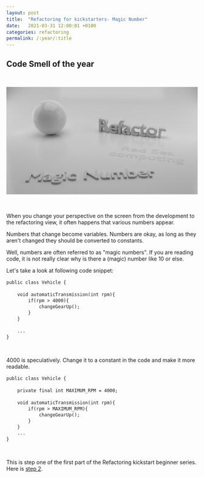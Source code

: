 ```yaml
---
layout: post
title:  "Refactoring for kickstarters- Magic Number"
date:   2021-03-31 12:00:01 +0100
categories: refactoring
permalink: /:year/:title
---
```

## Code Smell of the year
<br>

![Magic number](../images/Refactoring/Refactor-magic-number.png)

<br>

When you change your perspective on the screen from the development to the refactoring view, 
it often happens that various numbers appear.
<br>

Numbers that change become variables. Numbers are okay, as long as they aren't 
changed they should be converted to constants.
<br>

Well, numbers are often referred to as "magic numbers".
If you are reading code, it is not really clear why is there a (magic) number like 10 or else.

Let's take a look at following code snippet:
<br>

    public class Vehicle {

        void automaticTransmission(int rpm){
            if(rpm > 4000){
                changeGearUp();
            }
        }
    
        ...
    }

<br>

4000 is speculatively.
Change it to a constant in the code and make it more readable.
<br>

    public class Vehicle {

        private final int MAXIMUM_RPM = 4000; 

        void automaticTransmission(int rpm){
            if(rpm > MAXIMUM_RPM){
                changeGearUp();
            }
        }
        ...
    }

<br>

This is step one of the first part of the Refactoring kickstart beginner series. Here is [step 2](https://redseacomputing.github.io/2021/Refactoring1-2-comment).